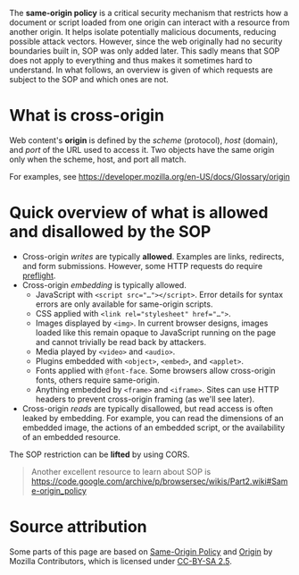 The **same-origin policy** is a critical security mechanism that restricts how a document or script loaded from one origin can interact with a resource from another origin. It helps isolate potentially malicious documents, reducing possible attack vectors.
However, since the web originally had no security boundaries built in, SOP was only added later. This sadly means that SOP does not apply to everything and thus makes it sometimes hard to understand. In what follows, an overview is given of which requests are subject to the SOP and which ones are not. 

# What is cross-origin
Web content's **origin** is defined by the _scheme_ (protocol), _host_ (domain), and _port_ of the URL used to access it. Two objects have the same origin only when the scheme, host, and port all match.

For examples, see https://developer.mozilla.org/en-US/docs/Glossary/origin

# Quick overview of what is allowed and disallowed by the SOP
* Cross-origin _writes_ are typically **allowed**. Examples are links, redirects, and form submissions. However, some HTTP requests do require [preflight](https://developer.mozilla.org/en-US/docs/Web/HTTP/CORS#Preflighted_requests).
* Cross-origin _embedding_ is typically allowed.
    * JavaScript with `<script src="…"></script>`. Error details for syntax errors are only available for same-origin scripts.
    * CSS applied with `<link rel="stylesheet" href="…">`. 
    * Images displayed by `<img>`. In current browser designs, images loaded like this remain opaque to JavaScript running on the page and cannot trivially be read back by attackers. 
    * Media played by `<video>` and `<audio>`.
    * Plugins embedded with `<object>`, `<embed>`, and `<applet>`.
    * Fonts applied with `@font-face`. Some browsers allow cross-origin fonts, others require same-origin.
    * Anything embedded by `<frame>` and `<iframe>`. Sites can use HTTP headers to prevent cross-origin framing (as we'll see later).
* Cross-origin _reads_ are typically disallowed, but read access is often leaked by embedding. For example, you can read the dimensions of an embedded image, the actions of an embedded script, or the availability of an embedded resource.

The SOP restriction can be **lifted** by using CORS.

> Another excellent resource to learn about SOP is https://code.google.com/archive/p/browsersec/wikis/Part2.wiki#Same-origin_policy

# Source attribution
Some parts of this page are based on [Same-Origin Policy](https://developer.mozilla.org/en-US/docs/Web/Security/Same-origin_policy) and [Origin](https://developer.mozilla.org/en-US/docs/Glossary/origin) by Mozilla Contributors, which is licensed under [CC-BY-SA 2.5](http://creativecommons.org/licenses/by-sa/2.5/).